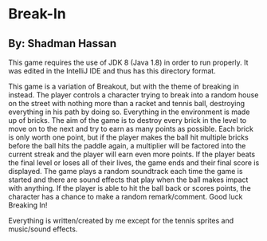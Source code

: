 # Break-In

## By: Shadman Hassan

This game requires the use of JDK 8 (Java 1.8) in order to run properly. It was edited in the IntelliJ IDE and thus has this directory format.

This game is a variation of Breakout, but with the theme of breaking in instead. The player controls a character
trying to break into a random house on the street with nothing more than a racket and tennis ball, destroying everything in
his path by doing so. Everything in the environment is made up of bricks. The aim of the game is to destroy every brick in the level
to move on to the next and try to earn as many points as possible. Each brick is only worth one point, but if the player makes the
ball hit multiple bricks before the ball hits the paddle again, a multiplier will be factored into the current streak and the player
will earn even more points. If the player beats the final level or loses all of their lives, the game ends and their final score is
displayed. The game plays a random soundtrack each time the game is started and there are sound effects that play when the ball makes
impact with anything. If the player is able to hit the ball back or scores points, the character has a chance to make a random
remark/comment. Good luck Breaking In!

Everything is written/created by me except for the tennis sprites and music/sound effects. 
